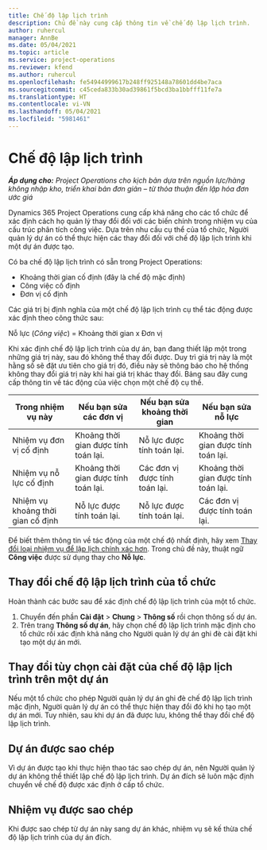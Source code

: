 ```yaml
---
title: Chế độ lập lịch trình
description: Chủ đề này cung cấp thông tin về chế độ lập lịch trình.
author: ruhercul
manager: AnnBe
ms.date: 05/04/2021
ms.topic: article
ms.service: project-operations
ms.reviewer: kfend
ms.author: ruhercul
ms.openlocfilehash: fe54944999617b248ff925148a78601dd4be7aca
ms.sourcegitcommit: c45ceda833b30ad39861f5bcd3ba1bbfff11fe7a
ms.translationtype: HT
ms.contentlocale: vi-VN
ms.lasthandoff: 05/04/2021
ms.locfileid: "5981461"
---
```

# <a name="scheduling-modes"></a>Chế độ lập lịch trình

_**Áp dụng cho:** Project Operations cho kịch bản dựa trên nguồn lực/hàng không nhập kho, triển khai bản đơn giản – từ thỏa thuận đến lập hóa đơn ước giá_


Dynamics 365 Project Operations cung cấp khả năng cho các tổ chức để xác định cách họ quản lý thay đổi đối với các biến chính trong nhiệm vụ của cấu trúc phân tích công việc. Dựa trên nhu cầu cụ thể của tổ chức, Người quản lý dự án có thể thực hiện các thay đổi đối với chế độ lập lịch trình khi một dự án được tạo.

Có ba chế độ lập lịch trình có sẵn trong Project Operations:

  - Khoảng thời gian cố định (đây là chế độ mặc định)
  - Công việc cố định
  - Đơn vị cố định

Các giá trị bị định nghĩa của một chế độ lập lịch trình cụ thể tác động được xác định theo công thức sau:

  Nỗ lực (*Công việc*) = Khoảng thời gian x Đơn vị

Khi xác định chế độ lập lịch trình của dự án, bạn đang thiết lập một trong những giá trị này, sau đó không thể thay đổi được. Duy trì giá trị này là một hằng số sẽ đặt ưu tiên cho giá trị đó, điều này sẽ thông báo cho hệ thống không thay đổi giá trị này khi hai giá trị khác thay đổi. Bảng sau đây cung cấp thông tin về tác động của việc chọn một chế độ cụ thể.

| **Trong nhiệm vụ này**             | **Nếu bạn sửa các đơn vị**   | **Nếu bạn sửa khoảng thời gian** | **Nếu bạn sửa nỗ lực**  |
|----------------------|---------------------------|----------------------------|---------------------------|
| Nhiệm vụ đơn vị cố định     | Khoảng thời gian được tính toán lại. | Nỗ lực được tính toán lại.    | Khoảng thời gian được tính toán lại. |
| Nhiệm vụ nỗ lực cố định    | Khoảng thời gian được tính toán lại. | Các đơn vị được tính toán lại.    | Khoảng thời gian được tính toán lại. |
| Nhiệm vụ khoảng thời gian cố định  | Nỗ lực được tính toán lại.   | Nỗ lực được tính toán lại.    | Các đơn vị được tính toán lại.   |

Để biết thêm thông tin về tác động của một chế độ nhất định, hãy xem [Thay đổi loại nhiệm vụ để lập lịch chính xác hơn](https://support.microsoft.com/en-us/office/change-the-task-type-for-more-accurate-scheduling-b0b969ad-45bc-4e9e-8967-435587548a72). Trong chủ đề này, thuật ngữ **Công việc** được sử dụng thay cho **Nỗ lực**.

## <a name="change-the-organizations-scheduling-mode"></a>Thay đổi chế độ lập lịch trình của tổ chức

Hoàn thành các bước sau để xác định chế độ lập lịch trình của một tổ chức.

1. Chuyển đến phần **Cài đặt** \> **Chung** \> **Thông số** rồi chọn thông số dự án. 
2. Trên trang **Thông số dự án**, hãy chọn chế độ lập lịch trình mặc định cho tổ chức rồi xác định khả năng cho Người quản lý dự án ghi đè cài đặt khi tạo một dự án mới.

## <a name="change-the-scheduling-mode-setting-on-a-project"></a>Thay đổi tùy chọn cài đặt của chế độ lập lịch trình trên một dự án

Nếu một tổ chức cho phép Người quản lý dự án ghi đè chế độ lập lịch trình mặc định, Người quản lý dự án có thể thực hiện thay đổi đó khi họ tạo một dự án mới. Tuy nhiên, sau khi dự án đã được lưu, không thể thay đổi chế độ lập lịch trình.

## <a name="copied-projects"></a>Dự án được sao chép

Vì dự án được tạo khi thực hiện thao tác sao chép dự án, nên Người quản lý dự án không thể thiết lập chế độ lập lịch trình. Dự án đích sẽ luôn mặc định chuyển về chế độ được xác định ở cấp tổ chức.

## <a name="copied-tasks"></a>Nhiệm vụ được sao chép

Khi được sao chép từ dự án này sang dự án khác, nhiệm vụ sẽ kế thừa chế độ lập lịch trình của dự án đích.
